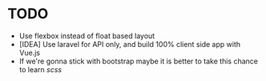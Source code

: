 # TODO

- Use flexbox instead of float based layout
- [IDEA] Use laravel for API only, and build 100% client side app with Vue.js
- If we're gonna stick with bootstrap maybe it is better to take this chance to learn _scss_
